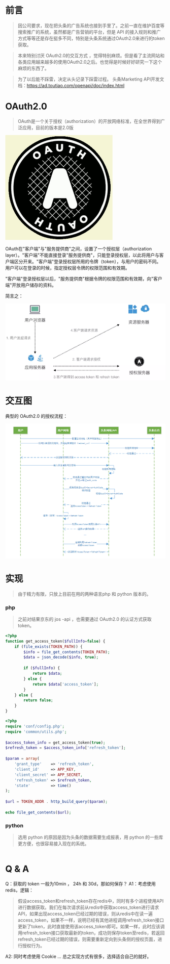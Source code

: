 # 前言

> 因公司要求，现在把头条的广告系统也接到手里了。之前一直在维护百度等搜索推广的系统，虽然都是广告营销的平台，但是 API 的接入规则和推广方式等等还是存在挺多不同，特别是头条系统通过OAuth2.0来进行的token获取。

> 本来特别讨厌 OAuth2.0的交互方式 ，觉得特别麻烦。但是看了主流网站和各类应用越来越多的使用OAuth2.0之后。也觉得是时候好好研究一下这个麻烦的东西了。

> 为了以后能不踩雷，决定从头记录下踩雷过程。
> 头条Marketing API开发文档：https://ad.toutiao.com/openapi/doc/index.html



# OAuth2.0

> OAuth是一个关于授权（authorization）的开放网络标准，在全世界得到广泛应用，目前的版本是2.0版

![image-20200311110402796](.pics/image-20200311110402796.png)

OAuth在"客户端"与"服务提供商"之间，设置了一个授权层（authorization layer）。"客户端"不能直接登录"服务提供商"，只能登录授权层，以此将用户与客户端区分开来。"客户端"登录授权层所用的令牌（token），与用户的密码不同。用户可以在登录的时候，指定授权层令牌的权限范围和有效期。

"客户端"登录授权层以后，"服务提供商"根据令牌的权限范围和有效期，向"客户端"开放用户储存的资料。

简言之：

![image-20200311165727155](.pics/image-20200311165727155.png)



# 交互图
典型的 OAuth2.0 的授权流程：

![image-20200310095632980](.pics/image-20200310095632980.png)


# 实现
> 由于精力有限，只放上目前在用的两种语言php 和 python 版本的。

### php
> 之前对结果京东的 jos -api ，也需要通过 OAuth2.0 的认证方式获取token。

~~~ php
<?php
function get_access_token($fullInfo=false) {
    if (file_exists(TOKEN_PATH)) {
        $info = file_get_contents(TOKEN_PATH);
        $data = json_decode($info, true);

        if ($fullInfo) {
            return $data;
        } else {
            return $data['access_token'];
        }
    } else {
        return false;
    }
}
~~~

~~~ php
<?php
require 'conf/config.php';
require 'common/utils.php';

$access_token_info = get_access_token(true);
$refresh_token = $access_token_info['refresh_token'];

$param = array(
    'grant_type'    => 'refresh_token',
    'client_id'     => APP_KEY,
    'client_secret' => APP_SECRET,
    'refresh_token' => $refresh_token,
    'state'         => time()
);

$url = TOKEN_ADDR . http_build_query($param);

echo file_get_contents($url);
~~~

### python
> 选用 python 的原因是因为头条的数据需要生成报表，用 python 的一些库更方便，也很容易接入现在的系统。

~~~ python

~~~


# Q & A

Q：获取的 token 一般为10min ， 24h 和 30d，那如何保存？
A1：考虑使用redis，逻辑：

> 假设access_token和refresh_token存在redis中，同时有多个进程使用API进行数据获取。我们在每次请求前从redis中获取access_token进行请求API，如果出现access_token已经过期的错误，则从redis中在读一遍access_token，如果不一样，说明已经有其他进程调用refresh_token接口更新了token，此时直接使用该access_token即可。如果一样，此时应该调用refresh_token接口获取最新的token，成功则保存token至redis，若返回refresh_token已经过期的错误，则需要重新定向到头条侧的授权页面，进行授权行为。

A2: 同时考虑使用 Cookie ... 总之实现方式有很多，选择适合自己的就好。





